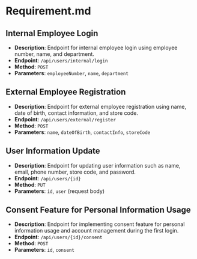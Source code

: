 # Requirement.md

## Internal Employee Login
- **Description**: Endpoint for internal employee login using employee number, name, and department.
- **Endpoint**: `/api/users/internal/login`
- **Method**: `POST`
- **Parameters**: `employeeNumber`, `name`, `department`

## External Employee Registration
- **Description**: Endpoint for external employee registration using name, date of birth, contact information, and store code.
- **Endpoint**: `/api/users/external/register`
- **Method**: `POST`
- **Parameters**: `name`, `dateOfBirth`, `contactInfo`, `storeCode`

## User Information Update
- **Description**: Endpoint for updating user information such as name, email, phone number, store code, and password.
- **Endpoint**: `/api/users/{id}`
- **Method**: `PUT`
- **Parameters**: `id`, `user` (request body)

## Consent Feature for Personal Information Usage
- **Description**: Endpoint for implementing consent feature for personal information usage and account management during the first login.
- **Endpoint**: `/api/users/{id}/consent`
- **Method**: `POST`
- **Parameters**: `id`, `consent`
